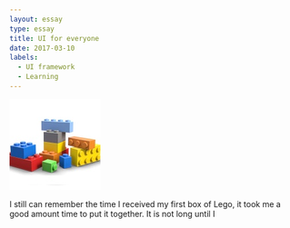 ```yaml
---
layout: essay
type: essay
title: UI for everyone
date: 2017-03-10 
labels:
  - UI framework
  - Learning
---
```


<img class="lego" src="../images/lego.jpg">

I still can remember the time I received my first box of Lego, it took me a good amount time to put it together. It is not long until I 
